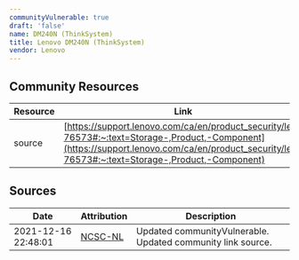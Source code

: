 ```yaml
---
communityVulnerable: true
draft: 'false'
name: DM240N (ThinkSystem)
title: Lenovo DM240N (ThinkSystem)
vendor: Lenovo
---
```



## Community Resources
| Resource | Link |
| --- | --- |
| source | [https://support.lenovo.com/ca/en/product_security/len-76573#:~:text=Storage-,Product,-Component](https://support.lenovo.com/ca/en/product_security/len-76573#:~:text=Storage-,Product,-Component) |


## Sources
| Date | Attribution | Description |
| --- | --- | --- |
| 2021-12-16 22:48:01 | [NCSC-NL](https://github.com/NCSC-NL/log4shell/blob/main/software/README.md) | Updated communityVulnerable. Updated community link source.  |
